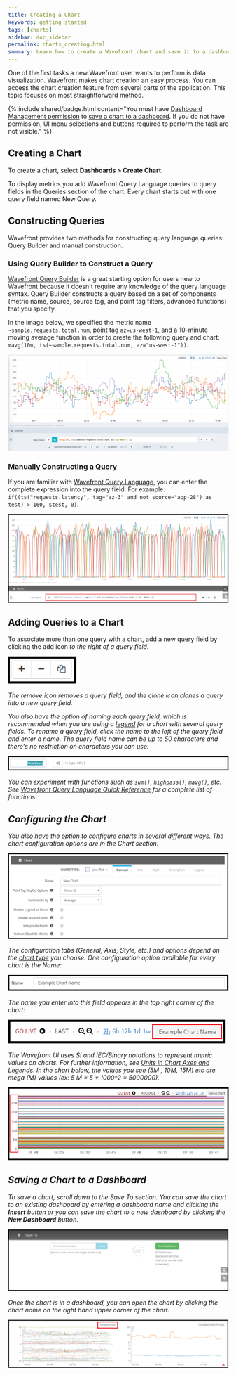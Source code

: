 ```yaml
---
title: Creating a Chart
keywords: getting started
tags: [charts]
sidebar: doc_sidebar
permalink: charts_creating.html
summary: Learn how to create a Wavefront chart and save it to a dashboard. 
---
```

One of the first tasks a new Wavefront user wants to perform is data visualization.  Wavefront makes chart creation an easy process. You can access the chart creation feature from several parts of the application. This topic focuses on most straightforward method.

{% include shared/badge.html content="You must have [Dashboard Management permission](permissions_overview.html) to [save a chart to a dashboard](#save). If you do not have permission, UI menu selections and buttons required to perform the task are not visible." %}

## Creating a Chart

To create a chart, select **Dashboards > Create Chart**. 

To display metrics you add Wavefront Query Language queries to query fields in the Queries section of the chart. Every chart starts out with one query field named New Query.
 
## Constructing Queries

Wavefront provides two methods for constructing query language queries: Query Builder and manual construction.

### Using Query Builder to Construct a Query

[Wavefront Query Builder](query_language_query_builder.html) is a great starting option for users new to Wavefront because it doesn't require any knowledge of the query language syntax. Query Builder constructs a query based on a set of components (metric name, source, source tag, and point tag filters, advanced functions) that you specify. 

In the image below, we specified the metric name `~sample.requests.total.num`, point tag `az=us-west-1`, and a 10-minute moving average function in order to create the following query and chart: `mavg(10m, ts(~sample.requests.total.num, az="us-west-1"))`.

![query_builder_2](images/query_builder_2.png)

### Manually Constructing a Query

If you are familiar with [Wavefront Query Language](query_language_getting_started.html), you can enter the complete expression into the query field. For example: `if((ts("requests.latency", tag="az-3" and not source="app-28") as test) > 160, $test, 0)`.

![query_field_free_form](images/query_field_free_form.png)

## Adding Queries to a Chart
To associate more than one query with a chart, add a new query field by clicking the add icon <i class="fa fa-plus"/> to the right of a query field.

![add_query](images/add_query.png)

The remove icon <i class="fa fa-minus"/> removes a query field, and the clone icon <i class="fa fa-files-o"/> clones a query into a new query field.
 
You also have the option of naming each query field, which is recommended when you are using a [legend](charts.html#legend) for a chart with several query fields. To rename a query field, click the name to the left of the query field and enter a name. The query field name can be up to 50 characters and there's no restriction on characters you can use.

![rename_query_field](images/rename_query_field.png)

You can experiment with functions such as `sum()`, `highpass()`, `mavg()`, etc. See [Wavefront Query Language Quick Reference](query_language_reference.html) for a complete list of functions.
 
## Configuring the Chart
You also have the option to configure charts in several different ways. The chart configuration options are in the Chart section:

![chart_section](images/chart_section.png)

The configuration tabs (General, Axis, Style, etc.) and options depend on the [chart type](charts.html) you choose. One configuration option available for every chart is the Name:

![chart_name_field](images/chart_name_field.png)

The name you enter into this field appears in the top right corner of the chart:

![chart_name_corner](images/chart_name_corner.png)

The Wavefront UI uses SI and IEC/Binary notations to represent metric values on charts. For further information, see [Units in Chart Axes and Legends](charts_units.html). In the chart below, the values you see (5M , 10M, 15M) etc are mega (M) values (ex: 5 M = 5 * 1000^2 = 5000000).

![SI_notation](images/SI_notation.png)

<a name="save"></a>

## Saving a Chart to a Dashboard
To save a chart, scroll down to the Save To section.  You can save the chart to an existing dashboard by entering a dashboard name and clicking the **Insert** button or you can save the chart to a new dashboard by clicking the **New Dashboard** button.

![save_chart](images/save_chart.png)

Once the chart is in a dashboard, you can open the chart by clicking the chart name on the right hand upper corner of the chart.

![open_chart](images/open_chart.png)


